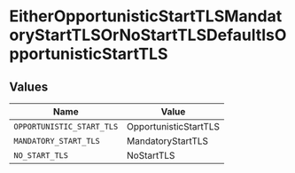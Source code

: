 # EitherOpportunisticStartTLSMandatoryStartTLSOrNoStartTLSDefaultIsOpportunisticStartTLS


## Values

| Name                      | Value                     |
| ------------------------- | ------------------------- |
| `OPPORTUNISTIC_START_TLS` | OpportunisticStartTLS     |
| `MANDATORY_START_TLS`     | MandatoryStartTLS         |
| `NO_START_TLS`            | NoStartTLS                |